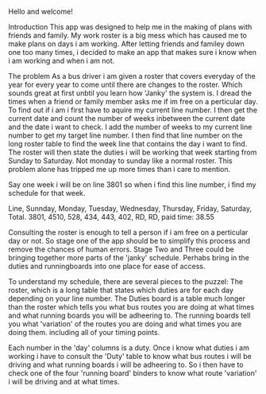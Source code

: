 Hello and welcome!

Introduction
This app was designed to help me in the making of plans with friends and family. My work roster is a big mess which has caused me to make plans on days i am working.
After letting friends and familey down one too many times, i decided to make an app that makes sure i know when i am working and when i am not.

The problem
As a bus driver i am given a roster that covers everyday of the year for every year to come until there are changes to the roster. Which sounds great at first unbtil you learn how 
'Janky' the system is.
I dread the times when a friend or family member asks me if im free on a perticular day. To find out if i am i first have to aquire my current line number.
I then get the current date and count the number of weeks inbetween the current date and the date i want to check. I add the number of weeks to my current line number
to get my target line number. I then find that line number on the long roster table to find the week line that contains the day i want to find.
The roster will then state the duties i will be working that week starting from Sunday to Saturday. Not monday to sunday like a normal roster. This problem alone has tripped me up 
more times than i care to mention.

Say one week i will be on line 3801 so when i find this line number, i find my schedule for that week.

Line, Sunnday, Monday, Tuesday, Wednesday, Thursday, Friday, Saturday, Total.
3801, 4510,    528,    434,     443,       402,      RD,     RD,       paid time: 38.55

Consulting the roster is enough to tell a person if i am free on a perticular day or not. 
So stage one of the app should be to simplify this process and remove the chances of human errors. Stage Two and Three could be bringing together more parts of the 'janky' schedule.
Perhabs bring in the duties and runningboards into one place for ease of access.

To understand my schedule, there are several pieces to the puzzel:
The roster, which is a long table that states which duties are for each day depending on your line number.
The Duties board is a table much longer than the roster which tells you what bus routes you are doing at what times and what running boards you will be adheering to.
The running boards tell you what 'variation' of the routes you are doing and what times you are doing them. including all of your timing points.

Each number in the 'day' columns is a duty. Once i know what duties i am working i have to consult the 'Duty' table to know what bus routes i will be driving and what running boards i will be adheering to.
So i then have to check one of the four 'running board' binders to know what route 'variation' i will be driving and at what times.
